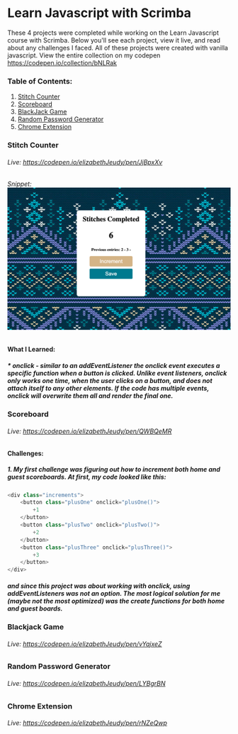 # Learn Javascript with Scrimba

These 4 projects were completed while working on the Learn Javascript course with Scrimba. Below you'll see each project, view it live, and read about any challenges I faced. All of these projects were created with vanilla javascript. View the entire collection on my codepen https://codepen.io/collection/bNLRak

### Table of Contents:

1. [Stitch Counter](#stitch-counter)
2. [Scoreboard](#scoreboard)
3. [BlackJack Game](#blackjack-game)
4. [Random Password Generator](#random-password-generator)
5. [Chrome Extension](#chrome-extension)

<a name="stitch-counter"></a>

### Stitch Counter

###### Live: https://codepen.io/elizabethJeudy/pen/JjBpxXv

###### Snippet: ![image](https://github.com/elizabethJeudy/scrimba/blob/main/images/stitch-counter.png?raw=true)

#### What I Learned:

##### \* _onclick_ - similar to an **addEventListener** the onclick event executes a specific function when a button is clicked. Unlike event listeners, onclick only works one time, when the user clicks on a button, and does not attach itself to any other elements. If the code has multiple events, onclick will overwrite them all and render the final one.

<a name="scoreboard"></a>

### Scoreboard

###### Live: https://codepen.io/elizabethJeudy/pen/QWBQeMR

#### Challenges:

##### 1. My first challenge was figuring out how to increment both home and guest scoreboards. At first, my code looked like this:

```js
<div class="increments">
	<button class="plusOne" onclick="plusOne()">
		+1
	</button>
	<button class="plusTwo" onclick="plusTwo()">
		+2
	</button>
	<button class="plusThree" onclick="plusThree()">
		+3
	</button>
</div>
```

##### and since this project was about working with onclick, using addEventListeners was not an option. The most logical solution for me (maybe not the most optimized) was the create functions for both home and guest boards.

<a name="blackjack-game"></a>

### Blackjack Game

###### Live: https://codepen.io/elizabethJeudy/pen/vYajxeZ

<a name="random-password-generator">

### Random Password Generator

###### Live: https://codepen.io/elizabethJeudy/pen/LYBgrBN

<a name="chrome-extension">

### Chrome Extension

###### Live: https://codepen.io/elizabethJeudy/pen/rNZeQwp
